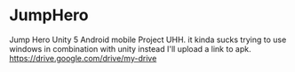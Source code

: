 # JumpHero
Jump Hero Unity 5  Android mobile Project 
UHH. it kinda sucks trying to use windows in combination with unity
instead I'll upload a link to apk.
https://drive.google.com/drive/my-drive
